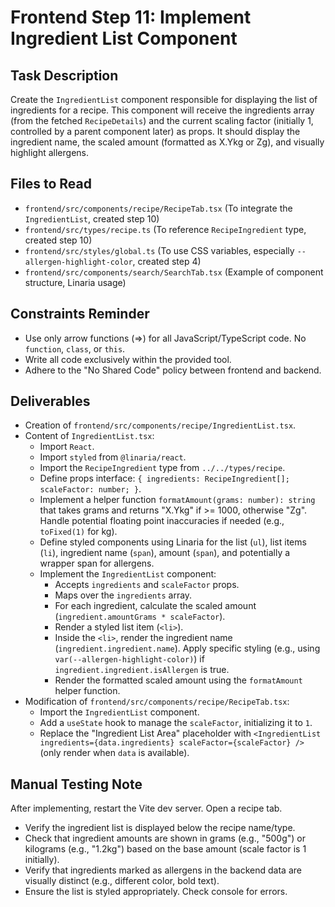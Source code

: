 # Frontend Step 11: Implement Ingredient List Component

## Task Description
Create the `IngredientList` component responsible for displaying the list of ingredients for a recipe. This component will receive the ingredients array (from the fetched `RecipeDetails`) and the current scaling factor (initially 1, controlled by a parent component later) as props. It should display the ingredient name, the scaled amount (formatted as X.Ykg or Zg), and visually highlight allergens.

## Files to Read
*   `frontend/src/components/recipe/RecipeTab.tsx` (To integrate the `IngredientList`, created step 10)
*   `frontend/src/types/recipe.ts` (To reference `RecipeIngredient` type, created step 10)
*   `frontend/src/styles/global.ts` (To use CSS variables, especially `--allergen-highlight-color`, created step 4)
*   `frontend/src/components/search/SearchTab.tsx` (Example of component structure, Linaria usage)
## Constraints Reminder
*   Use only arrow functions (=>) for all JavaScript/TypeScript code. No `function`, `class`, or `this`.
*   Write all code exclusively within the provided tool.
*   Adhere to the "No Shared Code" policy between frontend and backend.

## Deliverables
*   Creation of `frontend/src/components/recipe/IngredientList.tsx`.
*   Content of `IngredientList.tsx`:
    *   Import `React`.
    *   Import `styled` from `@linaria/react`.
    *   Import the `RecipeIngredient` type from `../../types/recipe`.
    *   Define props interface: `{ ingredients: RecipeIngredient[]; scaleFactor: number; }`.
    *   Implement a helper function `formatAmount(grams: number): string` that takes grams and returns "X.Ykg" if >= 1000, otherwise "Zg". Handle potential floating point inaccuracies if needed (e.g., `toFixed(1)` for kg).
    *   Define styled components using Linaria for the list (`ul`), list items (`li`), ingredient name (`span`), amount (`span`), and potentially a wrapper span for allergens.
    *   Implement the `IngredientList` component:
        *   Accepts `ingredients` and `scaleFactor` props.
        *   Maps over the `ingredients` array.
        *   For each ingredient, calculate the scaled amount (`ingredient.amountGrams * scaleFactor`).
        *   Render a styled list item (`<li>`).
        *   Inside the `<li>`, render the ingredient name (`ingredient.ingredient.name`). Apply specific styling (e.g., using `var(--allergen-highlight-color)`) if `ingredient.ingredient.isAllergen` is true.
        *   Render the formatted scaled amount using the `formatAmount` helper function.
*   Modification of `frontend/src/components/recipe/RecipeTab.tsx`:
    *   Import the `IngredientList` component.
    *   Add a `useState` hook to manage the `scaleFactor`, initializing it to `1`.
    *   Replace the "Ingredient List Area" placeholder with `<IngredientList ingredients={data.ingredients} scaleFactor={scaleFactor} />` (only render when `data` is available).

## Manual Testing Note
After implementing, restart the Vite dev server. Open a recipe tab.
*   Verify the ingredient list is displayed below the recipe name/type.
*   Check that ingredient amounts are shown in grams (e.g., "500g") or kilograms (e.g., "1.2kg") based on the base amount (scale factor is 1 initially).
*   Verify that ingredients marked as allergens in the backend data are visually distinct (e.g., different color, bold text).
*   Ensure the list is styled appropriately. Check console for errors.